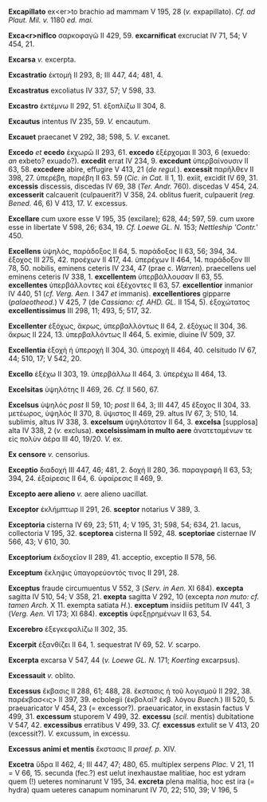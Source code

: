 **Excapillato** ex\<er\>to brachio ad mammam V 195, 28 (*v.*
expapillato). *Cf. ad Plaut. Mil. v.* 1180 *ed. mai.*

**Exca\<r\>niflco** σαρκοφαγῶ II 429, 59. **excarnificat** excruciat IV
71, 54; V 454, 21.

**Excarsa** *v.* excerpta.

**Excastratio** ἐκτομή II 293, 8; III 447, 44; 481, 4.

**Excastratus** excoliatus IV 337, 57; V 598, 33.

**Excastro** ἐκτέμνω II 292, 51. ἐξοπλίζω II 304, 8.

**Excautus** intentus IV 235, 59. *V.* encautum.

**Excauet** praecanet V 292, 38; 598, 5. *V.* excanet.

**Excedo** *et* **ecedo** ἐκχωρῶ II 293, 61. **excedo** ἐξέρχομαι II
303, 6 (exuedo: *an* exbeto? exuado?). **excedit** errat IV 234, 9.
**excedunt** ὑπερβαίνουσιν II 63, 58. **excedere** abire, effugire V
413, 21 (*de regul.*). **excessit** παρῆλθεν II 398, 27. ὑπερέβη, παρέβη
II 63. 59 (*Cic. in Cat.* II 1, 1). exiit, excidit IV 69, 31.
**excessis** discessis, discedas IV 69, 38 (*Ter. Andr.* 760).
discedas V 454, 24. **excesserit** calcauerit (culpauerit?) V 358, 24.
oblitus fuerit, culpauerit (*reg. Bened.* 46, 6) V 413, 17. *V.*
excessus.

**Excellare** cum uxore esse V 195, 35 (excilare); 628, 44; 597, 59. cum
uxore esse in libertate V 598, 26; 634, 19. *Cf. Loewe GL. N.* 153;
*Nettleship 'Contr.'* 450.

**Excellens** ὑψηλός, παράδοξος II 64, 5. παράδοξος II 63, 56; 394, 34.
ἔξοχος III 275, 42. προέχων II 417, 44. ὑπερέχων II 464, 14. παράδοξον
III 78, 50. nobilis, eminens ceteris IV 234, 47 (prae c. *Warren*).
praecellens uel eminens ceteris IV 338, 1. **excellentem** ὑπερβάλλουσαν
II 63, 55. **excellentes** ὑπερβάλλοντες καὶ ἐξέχοντες II 63, 57.
**excellentior** inmanior IV 440, 51 (*cf. Verg. Aen.* I 347 *et*
immanis). **excellentiores** gipparre (*palaeotheod.*) V 425, 7 (de
*Cassiano: cf. AHD. GL.* II 154, 5). ἐξοχώτατος **excellentissimus** III
298, 11; 493, 5; 517, 32.

**Excellenter** ἐξόχως, ἄκρως, ὑπερβαλλόντως II 64, 2. ἐξόχως II 304,
36. ἄκρως II 224, 13. ὑπερβαλλόντως II 464, 5. eximie, diuine IV 509,
37.

**Excellentia** ἐξοχὴ ἡ ὐπεροχή II 304, 30. ὑπεροχή II 464, 40.
celsitudo IV 67, 44; 510, 17; V 542, 20.

**Excello** ἐξέχω II 303, 19. ὑπερβάλλω II 464, 3. ὑπερέχω II 464, 13.

**Excelsitas** ὑψηλότης II 469, 26. *Cf.* II 560, 67.

**Excelsus** ὑψηλός *post* II 59, 10; *post* II 64, 3; III 447, 45
ἔξοχος II 304, 33. μετέωρος, ὑψηλός II 370, 8. ὕψιστος II 469, 29. altus
IV 67, 3; 510, 14. sublimis, altus IV 338, 3. **excelsum** ὑψηλότατον II
64, 3. **excelsa** [supplosa] alta IV 338, 2 (*v.* exclusa).
**excelsissimam in multo aere** ἀνατεταμένων τε εἰς πολὺν ἀέρα III 40,
19/20. *V.* ex.

**Ex censore** *v.* censorius.

**Exceptio** διαδοχή III 447, 46; 481, 2. δοχή II 280, 36. παραγραφή II
63, 53; 394, 24. ἐξαίρεσις II 64, 6. ὑφαίρεσις II 469, 9.

**Excepto aere alieno** *v.* aere alieno uacillat.

**Exceptor** ἐκλήμπτωρ II 291, 26. **sceptor** notarius V 389, 3.

**Exceptoria** cisterna IV 69, 23; 511, 4; V 195, 31; 598, 54; 634, 21.
lacus, collectoria V 195, 32. **sceptorea** cisterna II 592, 48.
**sceptoriae** cisternae IV 566, 43; V 610, 30.

**Exceptorium** ἐκδοχεῖον II 289, 41. acceptio, exceptio II 578, 56.

**Exceptum** ἔκληψις ὑπαγορεύοντός τι­νος II 291, 28.

**Exceptus** fraude circumuentus V 552, 3 (*Serv. in Aen.* XI 684).
**excepta** sagitta IV 510, 54; V 358, 21. **exepta** sagitta V 292, 10
(excepta *non muto: cf. tamen Arch.* X 11. exempta satiata *H.*).
**exceptum** insidiis petitum IV 441, 3 (*Verg. Aen.* VI 173; XI 684).
**exceptis** ὑφεξῃρημένων II 63, 54.

**Excerebro** ἐξεγκεφαλίζω II 302, 35.

**Excerpit** ἐξανθίζει II 64, 1. sequestrat IV 69, 52. *V.* scarpo.

**Excerpta** excarsa V 547, 44 (*v. Loewe GL. N.* 171; *Koerting*
excarpsus).

**Excessauit** *v.* oblito.

**Excessus** ἔκβασις II 288, 61; 488, 28. ἔκστασις ἡ τοῦ λογισμοῦ II
292, 38. παρέκβασ\<ις\> II 397, 39. ecbolegii (ἐκβολαί? ἐκβ. λόγου
*Buech.*) III 520, 5. praeuaricator V 454, 23 (= excessor?).
praeuaricator, in exstasin factus V 499, 31. **excessum** stuporem V
499, 32. **excessu** (*scil.* mentis) dubitatione V 547, 42.
**excessibus** erratibus V 499, 33. *Cf.* **excessus** extulit se V 413,
20 (excessit?). *V.* excussum, in excessu.

**Excessus animi et mentis** ἔκστασις II *praef. p.* XIV.

**Excetra** ὕδρα II 462, 4; III 447, 47; 480, 65. multiplex serpens
*Plac.* V 21, 11 = V 66, 15. secunda (fec.?) est uelut inexhaustae
malitiae, hoc est ydram quem (!) ueteres nominarunt V 195, 34.
**excreta** plena malitia, hoc est ira (= hydra) quam ueteres canapum
nominarunt IV 70, 22; 510, 39; V 196, 5
